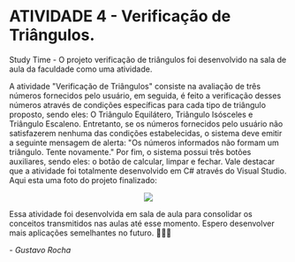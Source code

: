 # ATIVIDADE 4 - Verificação de Triângulos.

Study Time - O projeto verificação de triângulos foi desenvolvido na sala de aula da faculdade como uma atividade.

A atividade "Verificação de Triângulos" consiste na avaliação de três números fornecidos pelo usuário, em seguida, é feito a verificação desses números através de condições
específicas para cada tipo de triângulo proposto, sendo eles: O Triângulo Equilátero, Triângulo Isósceles e Triângulo Escaleno. Entretanto, se os números fornecidos 
pelo usuário não satisfazerem nenhuma das condições estabelecidas, o sistema deve emitir a seguinte mensagem de alerta: "Os números informados não formam um triângulo. Tente novamente."
Por fim, o sistema possui três botões auxiliares, sendo eles: o botão de calcular, limpar e fechar. Vale destacar que a atividade foi totalmente desenvolvido em C# através do Visual Studio.
Aqui esta uma foto do projeto finalizado:

<p align="center">
  <img src="https://user-images.githubusercontent.com/87160095/162548817-4937dfee-d7fb-4095-b882-1dadd9579db9.png">
</p>

Essa atividade foi desenvolvida em sala de aula para consolidar os conceitos transmitidos nas aulas até esse momento. Espero desenvolver mais aplicações semelhantes no futuro. 👨🏻‍💻

*- Gustavo Rocha*
